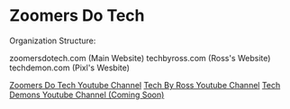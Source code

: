 # Zoomers Do Tech

Organization Structure:

 zoomersdotech.com (Main Website)
  techbyross.com (Ross's Website)
  techdemon.com (Pixl's Wesbite)
  
 [Zoomers Do Tech Youtube Channel](https://www.youtube.com/channel/UCi-wz4Ft6gxLqR25_RuUe9A?view_as=subscriber) 
  [Tech By Ross Youtube Channel](https://www.youtube.com/channel/UCVKPiFmkdKXQx5EsbpWh8RA?view_as=subscriber)
  [Tech Demons Youtube Channel (Coming Soon)](https://www.youtube.com/channel/UCi-wz4Ft6gxLqR25_RuUe9A?view_as=subscriber)
  
  
